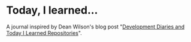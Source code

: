 # Today, I learned...

A journal inspired by Dean Wilson's blog post "[Development Diaries and Today I Learned Repositories](https://www.unixdaemon.net/career/developer-diaries-and-til/)".





